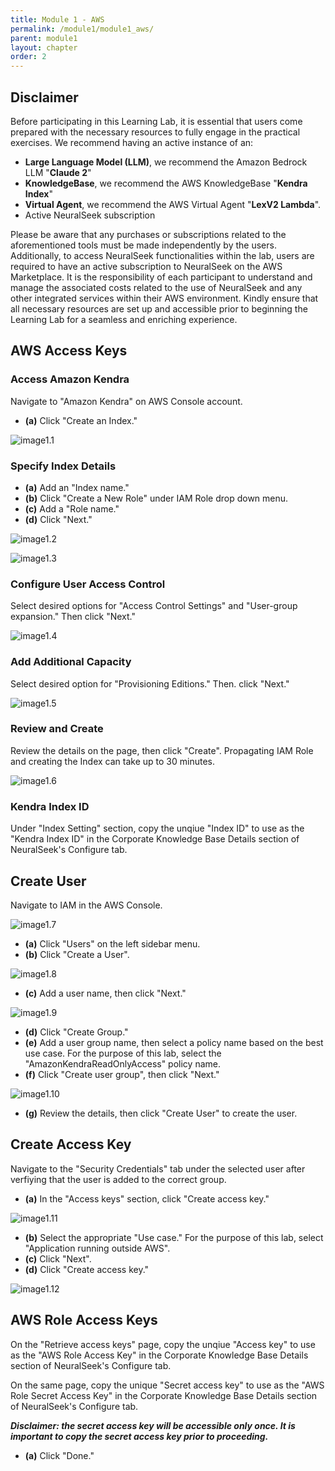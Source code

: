 ```yaml
---
title: Module 1 - AWS
permalink: /module1/module1_aws/
parent: module1
layout: chapter
order: 2
---
```

## Disclaimer

Before participating in this Learning Lab, it is essential that users come prepared with the necessary resources to fully engage in the practical exercises. We recommend having an active instance of an:

- **Large Language Model (LLM)**, we recommend the Amazon Bedrock LLM "**Claude 2**"
- **KnowledgeBase**, we recommend the AWS KnowledgeBase "**Kendra Index**"
- **Virtual Agent**, we recommend the AWS Virtual Agent "**LexV2 Lambda**".
- Active NeuralSeek subscription

Please be aware that any purchases or subscriptions related to the aforementioned tools must be made independently by the users. Additionally, to access NeuralSeek functionalities within the lab, users are required to have an active subscription to NeuralSeek on the AWS Marketplace. It is the responsibility of each participant to understand and manage the associated costs related to the use of NeuralSeek and any other integrated services within their AWS environment. Kindly ensure that all necessary resources are set up and accessible prior to beginning the Learning Lab for a seamless and enriching experience.

## AWS Access Keys
### Access Amazon Kendra
Navigate to "Amazon Kendra" on AWS Console account.
- **(a)** Click "Create an Index."

![image1.1](images/image1.1.png)

### Specify Index Details 
- **(a)** Add an "Index name."
- **(b)** Click "Create a New Role" under IAM Role drop down menu.
- **(c)** Add a "Role name." 
- **(d)** Click "Next." 

![image1.2](images/image1.2.png)

![image1.3](images/image1.3.png)

### Configure User Access Control
Select desired options for "Access Control Settings" and "User-group expansion." Then click "Next."

![image1.4](images/image1.4.png)

### Add Additional Capacity
Select desired option for "Provisioning Editions." Then. click "Next."

![image1.5](images/image1.5.png)

### Review and Create
Review the details on the page, then click "Create". Propagating IAM Role and creating the Index can take up to 30 minutes. 

![image1.6](images/image1.6.png)

### Kendra Index ID
Under "Index Setting" section, copy the unqiue "Index ID" to use as the "Kendra Index ID" in the Corporate Knowledge Base Details section of NeuralSeek's Configure tab. 

## Create User
Navigate to IAM in the AWS Console.

![image1.7](images/image1.7.PNG)

- **(a)** Click "Users" on the left sidebar menu. 
- **(b)** Click "Create a User". 

![image1.8](images/image1.8.png)

- **(c)** Add a user name, then click "Next."

![image1.9](images/image1.9.png)

- **(d)** Click "Create Group."
- **(e)** Add a user group name, then select a policy name based on the best use case. For the purpose of this lab, select the "AmazonKendraReadOnlyAccess" policy name.
- **(f)** Click "Create user group", then click "Next."

![image1.10](images/image1.10.png)

- **(g)** Review the details, then click "Create User" to create the user. 

## Create Access Key
Navigate to the "Security Credentials" tab under the selected user after verfiying that the user is added to the correct group. 
- **(a)** In the "Access keys" section, click "Create access key."

![image1.11](images/image1.11.png)

- **(b)** Select the appropriate "Use case." For the purpose of this lab, select "Application running outside AWS".
- **(c)** Click "Next". 
- **(d)** Click "Create access key." 

![image1.12](images/image1.12.png)

## AWS Role Access Keys
On the "Retrieve access keys" page, copy the unqiue "Access key" to use as the "AWS Role Access Key" in the Corporate Knowledge Base Details section of NeuralSeek's Configure tab. 

On the same page, copy the unique "Secret access key" to use as the "AWS Role Secret Access Key" in the Corporate Knowledge Base Details section of NeuralSeek's Configure tab. 

***Disclaimer: the secret access key will be accessible only once. It is important to copy the secret access key prior to proceeding.***

- **(a)** Click "Done."

